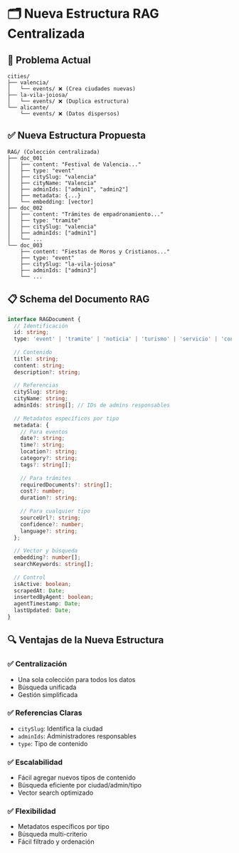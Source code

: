 # 🗂️ Nueva Estructura RAG Centralizada

## 🎯 Problema Actual
```
cities/
├── valencia/
│   └── events/ ❌ (Crea ciudades nuevas)
├── la-vila-joiosa/
│   └── events/ ❌ (Duplica estructura)
└── alicante/
    └── events/ ❌ (Datos dispersos)
```

## ✅ Nueva Estructura Propuesta
```
RAG/ (Colección centralizada)
├── doc_001
│   ├── content: "Festival de Valencia..."
│   ├── type: "event"
│   ├── citySlug: "valencia"
│   ├── cityName: "Valencia"
│   ├── adminIds: ["admin1", "admin2"]
│   ├── metadata: {...}
│   └── embedding: [vector]
├── doc_002
│   ├── content: "Trámites de empadronamiento..."
│   ├── type: "tramite"
│   ├── citySlug: "valencia"
│   ├── adminIds: ["admin1"]
│   └── ...
└── doc_003
    ├── content: "Fiestas de Moros y Cristianos..."
    ├── type: "event"
    ├── citySlug: "la-vila-joiosa"
    ├── adminIds: ["admin3"]
    └── ...
```

## 📋 Schema del Documento RAG
```typescript
interface RAGDocument {
  // Identificación
  id: string;
  type: 'event' | 'tramite' | 'noticia' | 'turismo' | 'servicio' | 'contacto';
  
  // Contenido
  title: string;
  content: string;
  description?: string;
  
  // Referencias
  citySlug: string;
  cityName: string;
  adminIds: string[]; // IDs de admins responsables
  
  // Metadatos específicos por tipo
  metadata: {
    // Para eventos
    date?: string;
    time?: string;
    location?: string;
    category?: string;
    tags?: string[];
    
    // Para trámites
    requiredDocuments?: string[];
    cost?: number;
    duration?: string;
    
    // Para cualquier tipo
    sourceUrl?: string;
    confidence?: number;
    language?: string;
  };
  
  // Vector y búsqueda
  embedding?: number[];
  searchKeywords: string[];
  
  // Control
  isActive: boolean;
  scrapedAt: Date;
  insertedByAgent: boolean;
  agentTimestamp: Date;
  lastUpdated: Date;
}
```

## 🔍 Ventajas de la Nueva Estructura

### ✅ **Centralización**
- Una sola colección para todos los datos
- Búsqueda unificada
- Gestión simplificada

### ✅ **Referencias Claras**
- `citySlug`: Identifica la ciudad
- `adminIds`: Administradores responsables
- `type`: Tipo de contenido

### ✅ **Escalabilidad**
- Fácil agregar nuevos tipos de contenido
- Búsqueda eficiente por ciudad/admin/tipo
- Vector search optimizado

### ✅ **Flexibilidad**
- Metadatos específicos por tipo
- Búsqueda multi-criterio
- Fácil filtrado y ordenación
